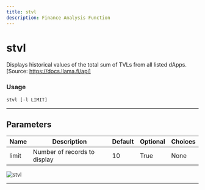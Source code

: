 ```yaml
---
title: stvl
description: Finance Analysis Function
---
```


# stvl

Displays historical values of the total sum of TVLs from all listed dApps. [Source: https://docs.llama.fi/api]

### Usage

```python
stvl [-l LIMIT]
```

---

## Parameters

| Name | Description | Default | Optional | Choices |
| ---- | ----------- | ------- | -------- | ------- |
| limit | Number of records to display | 10 | True | None |

![stvl](https://user-images.githubusercontent.com/46355364/154054369-2c9dd45c-26b6-4255-81f6-7e839169c786.png)

---
